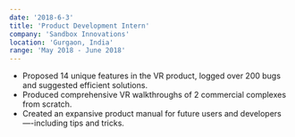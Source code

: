 ```yaml
---
date: '2018-6-3'
title: 'Product Development Intern'
company: 'Sandbox Innovations'
location: 'Gurgaon, India'
range: 'May 2018 - June 2018'
---
```


- Proposed 14 unique features in the VR product, logged over 200 bugs and suggested efficient
solutions.
- Produced comprehensive VR walkthroughs of 2 commercial complexes from scratch.
- Created an expansive product manual for future users and developers—-including tips and tricks.